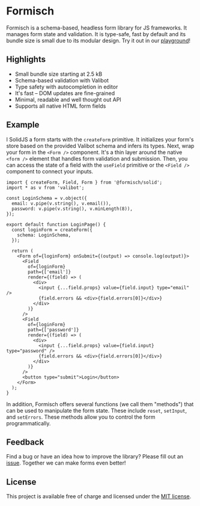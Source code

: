 # Formisch

Formisch is a schema-based, headless form library for JS frameworks. It manages form state and validation. It is type-safe, fast by default and its bundle size is small due to its modular design. Try it out in our [playground](https://stackblitz.com/edit/formisch-playground-solid)!

## Highlights

- Small bundle size starting at 2.5 kB
- Schema-based validation with Valibot
- Type safety with autocompletion in editor
- It's fast – DOM updates are fine-grained
- Minimal, readable and well thought out API
- Supports all native HTML form fields

## Example

I SolidJS a form starts with the `createForm` primitive. It initializes your form's store based on the provided Valibot schema and infers its types. Next, wrap your form in the `<Form />` component. It's a thin layer around the native `<form />` element that handles form validation and submission. Then, you can access the state of a field with the `useField` primitive or the `<Field />` component to connect your inputs.

```tsx
import { createForm, Field, Form } from '@formisch/solid';
import * as v from 'valibot';

const LoginSchema = v.object({
  email: v.pipe(v.string(), v.email()),
  password: v.pipe(v.string(), v.minLength(8)),
});

export default function LoginPage() {
  const loginForm = createForm({
    schema: LoginSchema,
  });

  return (
    <Form of={loginForm} onSubmit={(output) => console.log(output)}>
      <Field
        of={loginForm}
        path={['email']}
        render={(field) => (
          <div>
            <input {...field.props} value={field.input} type="email" />
            {field.errors && <div>{field.errors[0]}</div>}
          </div>
        )}
      />
      <Field
        of={loginForm}
        path={['password']}
        render={(field) => (
          <div>
            <input {...field.props} value={field.input} type="password" />
            {field.errors && <div>{field.errors[0]}</div>}
          </div>
        )}
      />
      <button type="submit">Login</button>
    </Form>
  );
}
```

In addition, Formisch offers several functions (we call them "methods") that can be used to manipulate the form state. These include `reset`, `setInput`, and `setErrors`. These methods allow you to control the form programmatically.

## Feedback

Find a bug or have an idea how to improve the library? Please fill out an [issue](https://github.com/fabian-hiller/formisch/issues/new). Together we can make forms even better!

## License

This project is available free of charge and licensed under the [MIT license](https://github.com/fabian-hiller/formisch/blob/main/LICENSE.md).
